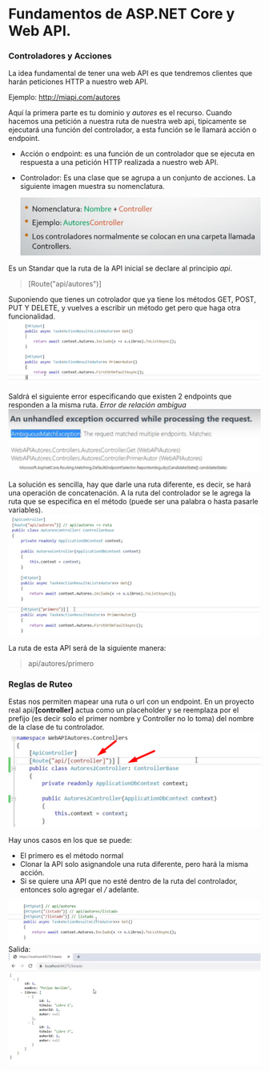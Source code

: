 # Fundamentos de ASP.NET Core y Web API.

### Controladores y Acciones
La idea fundamental de tener una web API es que tendremos clientes que harán peticiones HTTP a nuestro web API.

Ejemplo: http://miapi.com/autores

Aquí la primera parte es tu dominio y *autores* es el recurso. 
Cuando hacemos una petición a nuestra ruta de nuestra web api, tipicamente se ejecutará una función del controlador, a esta función se le llamará acción o endpoint.
- Acción o endpoint:  es una función de un controlador que se ejecuta en respuesta a una petición HTTP realizada a nuestro web API. 
- Controlador: Es una clase que se agrupa a un conjunto de acciones. La siguiente imagen muestra su nomenclatura.

  ![Nomenclatura - Controlador](img/controller.png)

Es un Standar que la ruta de la API inicial se declare al principio *api*.
> [Route("api/autores")]

Suponiendo que tienes un cotrolador que ya tiene los métodos GET, POST, PUT Y DELETE, y vuelves a escribir un método get pero que haga otra funcionalidad.
![DOS GET](img/DOS_GET.png)

Saldrá el siguiente error especificando que existen 2 endpoints que responden a la misma ruta.
*Error de relación ambigua*
![DOS GET](img/error.png)

La solución es sencilla, hay que darle una ruta diferente, es decir, se hará una operación de concatenación. A la ruta del controlador se le agrega la ruta que se especifica en el método (puede ser una palabra o hasta pasarle variables).
![DOS GET](img/concatenacion.png)

La ruta de esta API será de la siguiente manera: 
> api/autores/primero

### Reglas de Ruteo
Estas nos permiten mapear una ruta o url con un endpoint.
En un proyecto real api/**[controller]** actua como un placeholder y se reemplaza por el prefijo (es decir solo el primer nombre y Controller no lo toma) del nombre de la clase de tu controlador. 
![Alt text](img/image.png)

Hay unos casos en los que se puede:
- El primero es el método normal
- Clonar la API solo asignandole una ruta diferente, pero hará la misma acción.
- Si se quiere una API que no esté dentro de la ruta del controlador, entonces solo agregar el */* adelante.
  
![Alt text](img/ruteo.png)
Salida:
![Alt text](img/lista.png)
